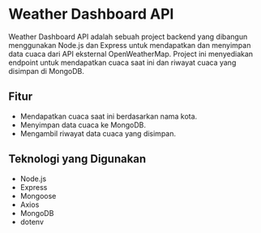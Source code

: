# Weather Dashboard API
Weather Dashboard API adalah sebuah project backend yang dibangun menggunakan Node.js dan Express untuk mendapatkan dan menyimpan data cuaca dari API eksternal OpenWeatherMap.
Project ini menyediakan endpoint untuk mendapatkan cuaca saat ini dan riwayat cuaca yang disimpan di MongoDB.

## Fitur
- Mendapatkan cuaca saat ini berdasarkan nama kota.
- Menyimpan data cuaca ke MongoDB.
- Mengambil riwayat data cuaca yang disimpan.

## Teknologi yang Digunakan
- Node.js
- Express
- Mongoose
- Axios
- MongoDB
- dotenv
